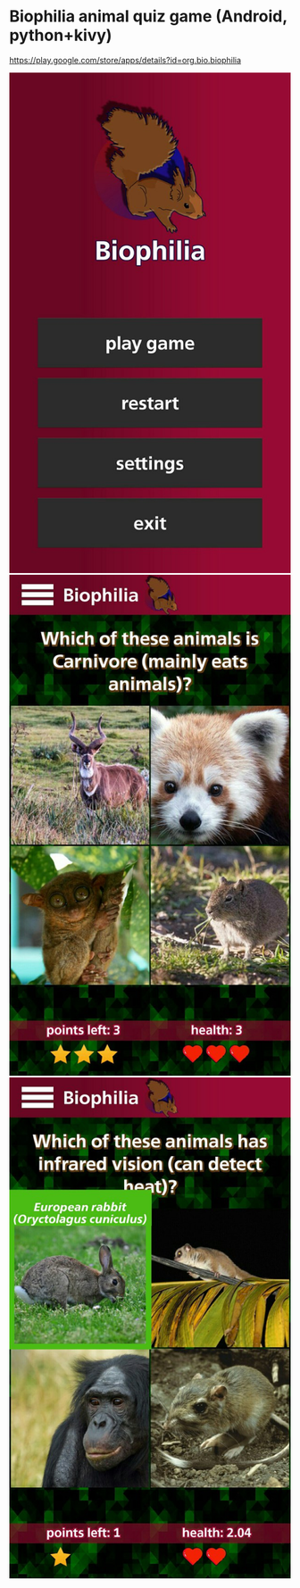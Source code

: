 # Biophilia animal quiz game (Android, python+kivy)

https://play.google.com/store/apps/details?id=org.bio.biophilia

![screen1](https://github.com/alexey-nikolaev/Biophilia/blob/master/screen1.jpg?raw=true)
![screen2](https://github.com/alexey-nikolaev/Biophilia/blob/master/screen2.jpg?raw=true)
![screen3](https://github.com/alexey-nikolaev/Biophilia/blob/master/screen3.jpg?raw=true)
